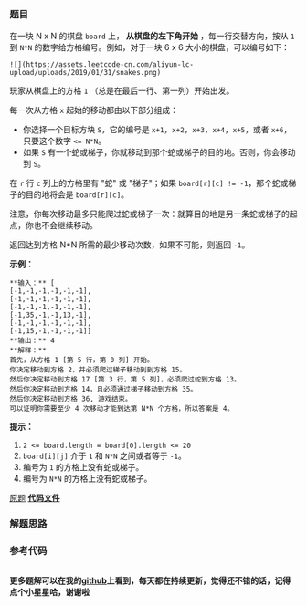 ### 题目
在一块 N x N 的棋盘 `board` 上， **从棋盘的左下角开始** ，每一行交替方向，按从 `1` 到 `N*N`
的数字给方格编号。例如，对于一块 6 x 6 大小的棋盘，可以编号如下：

    
    
    ![](https://assets.leetcode-cn.com/aliyun-lc-upload/uploads/2019/01/31/snakes.png)
    

玩家从棋盘上的方格 `1` （总是在最后一行、第一列）开始出发。

每一次从方格 `x` 起始的移动都由以下部分组成：

  * 你选择一个目标方块 `S`，它的编号是 `x+1`，`x+2`，`x+3`，`x+4`，`x+5`，或者 `x+6`，只要这个数字 `<= N*N`。
  * 如果 `S` 有一个蛇或梯子，你就移动到那个蛇或梯子的目的地。否则，你会移动到 `S`。 

在 `r` 行 `c` 列上的方格里有 "蛇" 或 "梯子"；如果 `board[r][c] != -1`，那个蛇或梯子的目的地将会是
`board[r][c]`。

注意，你每次移动最多只能爬过蛇或梯子一次：就算目的地是另一条蛇或梯子的起点，你也不会继续移动。

返回达到方格 N*N 所需的最少移动次数，如果不可能，则返回 `-1`。



**示例：**

    
    
    **输入：** [
    [-1,-1,-1,-1,-1,-1],
    [-1,-1,-1,-1,-1,-1],
    [-1,-1,-1,-1,-1,-1],
    [-1,35,-1,-1,13,-1],
    [-1,-1,-1,-1,-1,-1],
    [-1,15,-1,-1,-1,-1]]
    **输出：** 4
    **解释：**
    首先，从方格 1 [第 5 行，第 0 列] 开始。
    你决定移动到方格 2，并必须爬过梯子移动到到方格 15。
    然后你决定移动到方格 17 [第 3 行，第 5 列]，必须爬过蛇到方格 13。
    然后你决定移动到方格 14，且必须通过梯子移动到方格 35。
    然后你决定移动到方格 36, 游戏结束。
    可以证明你需要至少 4 次移动才能到达第 N*N 个方格，所以答案是 4。
    



**提示：**

  1. `2 <= board.length = board[0].length <= 20`
  2. `board[i][j]` 介于 `1` 和 `N*N` 之间或者等于 `-1`。
  3. 编号为 `1` 的方格上没有蛇或梯子。
  4. 编号为 `N*N` 的方格上没有蛇或梯子。

[原题](https://leetcode-cn.com/problems/snakes-and-ladders/)    **[代码文件]()**


### 解题思路




### 参考代码

```go


```




**更多题解可以在我的[github](https://github.com/LZH139/leetcode_Go)上看到，每天都在持续更新，觉得还不错的话，记得点个小星星哈，谢谢啦**
